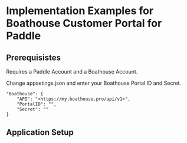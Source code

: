 # Implementation Examples for Boathouse Customer Portal for Paddle 

## Prerequisistes 

Requires a Paddle Account and a Boathouse Account.

Change appsetings.json and enter your Boathouse Portal ID and Secret. 

    "Boathouse": {
        "API": "<https://my.boathouse.pro/api/v1>",
        "PortalID": "",
        "Secret": ""
    }

## Application Setup

